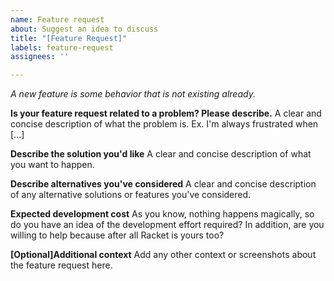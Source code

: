 ```yaml
---
name: Feature request
about: Suggest an idea to discuss
title: "[Feature Request]"
labels: feature-request
assignees: ''

---
```


_A new feature is some behavior that is not existing already._

**Is your feature request related to a problem? Please describe.**
A clear and concise description of what the problem is. Ex. I'm always frustrated when [...]

**Describe the solution you'd like**
A clear and concise description of what you want to happen.

**Describe alternatives you've considered**
A clear and concise description of any alternative solutions or features you've considered.

**Expected development cost**
As you know, nothing happens magically, so do you have an idea of the development effort required? 
In addition, are you willing to help because after all Racket is yours too?

**[Optional]Additional context**
Add any other context or screenshots about the feature request here.
